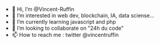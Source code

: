 - 👋 Hi, I’m @Vincent-Ruffin
- 👀 I’m interested in web dev, blockchain, IA, data sciense...
- 🌱 I’m currently learning javascript and php
- 💞️ I’m looking to collaborate on "24h du code"
- 📫 How to reach me : twitter @vincentruffin

<!---
Vincent-Ruffin/Vincent-Ruffin is a ✨ special ✨ repository because its `README.md` (this file) appears on your GitHub profile.
You can click the Preview link to take a look at your changes.
--->
